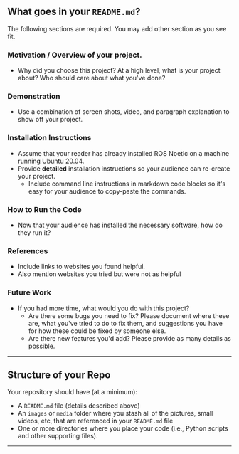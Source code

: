 ## What goes in your `README.md`?
The following sections are required.  You may add other section as you see fit.

### Motivation / Overview of your project.
- Why did you choose this project?   At a high level, what is your project about? Who should care about what you've done? 

### Demonstration
- Use a combination of screen shots, video, and paragraph explanation to show off your project.
   
### Installation Instructions
- Assume that your reader has already installed ROS Noetic on a machine running Ubuntu 20.04.
- Provide **detailed** installation instructions so your audience can re-create your project.
    - Include command line instructions in markdown code blocks so it's easy for your audience to copy-paste the commands.
### How to Run the Code
- Now that your audience has installed the necessary software, how do they run it?

### References
- Include links to websites you found helpful.
- Also mention websites you tried but were not as helpful

### Future Work
- If you had more time, what would you do with this project?
    - Are there some bugs you need to fix?  Please document where these are, what you've tried to do to fix them, and suggestions you have for how these could be fixed by someone else.
    - Are there new features you'd add?  Please provide as many details as possible.

---
## Structure of your Repo
Your repository should have (at a minimum):
- A `README.md` file (details described above)
- An `images` or `media` folder where you stash all of the pictures, small videos, etc, that are referenced in your `README.md` file
- One or more directories where you place your code (i.e., Python scripts and other supporting files).

--- 
